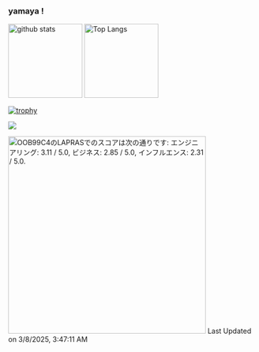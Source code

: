 ### yamaya !

<p align="left">
  <img alt="github stats" height="150px" src="https://github-readme-stats.vercel.app/api?username=Yamako76&show_icons=ture&theme=vue" />
  <img alt="Top Langs" height="150px" src="https://github-readme-stats.vercel.app/api/top-langs/?username=Yamako76&layout=compact&show_icons=true&theme=vue" />
</p>

[![trophy](https://github-profile-trophy.vercel.app/?username=Yamako76&column=7)](https://github.com/ryo-ma/github-profile-trophy)

![](https://github-profile-summary-cards.vercel.app/api/cards/profile-details?username=Yamako76&theme=vue)

<!--START_SECTION:lapras-card-->
<p ><a href="https://lapras.com/public/OOB99C4" target="_blank" rel="noopener noreferrer"><img alt="OOB99C4のLAPRASでのスコアは次の通りです: エンジニアリング: 3.11 / 5.0, ビジネス: 2.85 / 5.0, インフルエンス: 2.31 / 5.0." src="https://lapras-card-generator.vercel.app/api/svg?e=3.11&b=2.85&i=2.31&b1=%2334495e&b2=%2341b883&i1=%2341b883&i2=%239effd3&l=ja" width="400" ></a>  
Last Updated on 3/8/2025, 3:47:11 AM</p>
<!--END_SECTION:lapras-card-->
